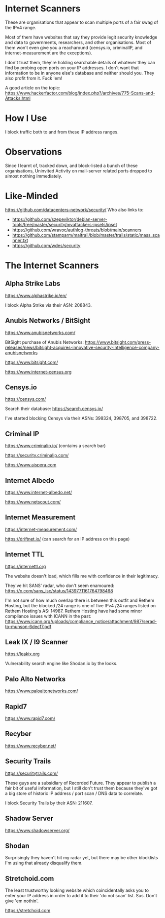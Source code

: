 # Internet Scanners

These are organisations that appear to scan multiple ports of a fair swag of the IPv4 range.

Most of them have websites that say they provide legit security knowledge and data to governments, researchers, and other organisations. Most of them won't even give you a reacharound (censys.io, criminalIP, and internet-measurement are the exceptions).


I don't trust them, they're holding searchable details of whatever they can find by probing open ports on your IP addresses. I don't want that information to be in anyone else's database and neither should you. They also profit from it. Fuck 'em!

A good article on the topic: https://www.hackerfactor.com/blog/index.php?/archives/775-Scans-and-Attacks.html 

# How I Use

I block traffic both to and from these IP address ranges. 

# Observations

Since I learnt of, tracked down, and block-listed a bunch of these organisations, Uninvited Activity on mail-server related ports dropped to almost nothing immediately.

# Like-Minded

https://github.com/datacenters-network/security/ Who also links to:
- https://github.com/szepeviktor/debian-server-tools/tree/master/security/myattackers-ipsets/ipset
- https://github.com/wravoc/authlog-threats/blob/main/scanners
- https://github.com/stamparm/maltrail/blob/master/trails/static/mass_scanner.txt
- https://github.com/wdes/security


# The Internet Scanners

## Alpha Strike Labs

https://www.alphastrike.io/en/

I block Alpha Strike via their ASN: 208843.

## Anubis Networks / BitSight

https://www.anubisnetworks.com/

BitSight purchase of Anubis Networks: https://www.bitsight.com/press-releases/news/bitsight-acquires-innovative-security-intelligence-company-anubisnetworks

https://www.bitsight.com/

https://www.internet-census.org

## Censys.io

https://censys.com/

Search their database: https://search.censys.io/

I've started blocking Censys via their ASNs: 398324, 398705, and 398722.

## Criminal IP

https://www.criminalip.io/ (contains a search bar)

https://security.criminalip.com/

https://www.aispera.com

## Internet Albedo

https://www.internet-albedo.net/

https://www.netscout.com/

## Internet Measurement

https://internet-measurement.com/

https://driftnet.io/ (can search for an IP address on this page)

## Internet TTL

https://internettl.org

The website doesn't load, which fills me with confidence in their legitimacy.

They've hit SANS' radar, who don't seem enamoured: https://x.com/sans_isc/status/1439771161764798468 

I'm not sure of how much overlap there is between this outfit and Rethem Hosting, but the blocked /24 range is one of five IPv4 /24 ranges listed on Rethem Hosting's AS: 14987.
Rethem Hosting have had some minor compliance issues with ICANN in the past: https://www.icann.org/uploads/compliance_notice/attachment/987/serad-to-munson-6dec17.pdf

## Leak IX / I9 Scanner

https://leakix.org

Vulnerability search engine like Shodan.io by the looks.

## Palo Alto Networks

https://www.paloaltonetworks.com/

## Rapid7

https://www.rapid7.com/

## Recyber

https://www.recyber.net/

## Security Trails

https://securitytrails.com/

These guys are a subsidiary of Recorded Future. They appear to publish a fair bit of useful information, but I still don't trust them because they've got a big store of historic IP address / port scan / DNS data to correlate.

I block Security Trails by their ASN: 211607.

## Shadow Server

https://www.shadowserver.org/

## Shodan

Surprisingly they haven't hit my radar yet, but there may be other blocklists I'm using that already disqualify them.

## Stretchoid.com

The least trustworthy looking website which coincidentally asks you to enter your IP address in order to add it to their 'do not scan' list. Sus. Don't give 'em nothin'.

https://stretchoid.com
